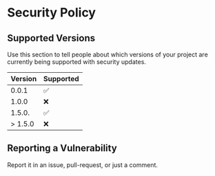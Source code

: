 # Security Policy

## Supported Versions

Use this section to tell people about which versions of your project are
currently being supported with security updates.

| Version | Supported          |
| ------- | ------------------ |
| 0.0.1   | :white_check_mark: |
| 1.0.0   | :x:                |
| 1.5.0.   | :white_check_mark: |
| > 1.5.0   | :x:                |

## Reporting a Vulnerability

Report it in an issue, pull-request, or just a comment.
